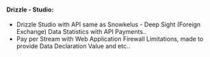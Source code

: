 #### Drizzle - Studio:

* Drizzle Studio with API same as Snowkelus - Deep Sight (Foreign Exchange) Data Statistics with API Payments..
* Pay per Stream with Web Application Firewall Limitations, made to provide Data Declaration Value and etc..
